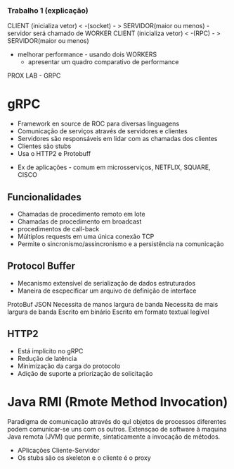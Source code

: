### Trabalho 1 (explicação)
CLIENT (inicializa vetor) < -(socket) - > SERVIDOR(maior ou menos) - servidor será chamado de WORKER
CLIENT (inicializa vetor) < -(RPC) - > SERVIDOR(maior ou menos)

- melhorar performance - usando dois WORKERS
    - apresentar um quadro comparativo de performance

PROX LAB - GRPC


# gRPC

* Framework en source de ROC para diversas linguagens
* Comunicação de serviços através de servidores e clientes
* Servidores são responsáveis em lidar com as chamadas dos clientes
* Clientes são stubs
* Usa o HTTP2 e Protobuff
- Ex de aplicações - comum em microsserviços, NETFLIX, SQUARE, CISCO

## Funcionalidades
- Chamadas de procedimento remoto em lote
- Chamadas de procedimento em broadcast
- procedimentos de call-back
- Múltiplos requests em uma única conexão TCP
- Permite o sincronismo/assincronismo e a persistência na comunicação

## Protocol Buffer
- Mecanismo extensível de serialização de dados estruturados
- Maneira de escpecificar um arquivo de definição de interface

ProtoBuf                                                        JSON
Necessita de manos largura de banda                             Necessita de mais largura de banda
Escrito em binário                                              Escrito em formato textual legível


## HTTP2
- Está implicito no gRPC
- Redução de latência
- Minimização da carga do protocolo
- Adição de suporte a priorização de solicitação



# Java RMI (Rmote Method Invocation)
Paradigma de comunicação através do qul objetos de processos diferentes podem comunicar-se uns com os outros. Extensçao de software à maquina Java remota (JVM) que permite, sintaticamente a invocação de métodos.
- APlicações Cliente-Servidor
- Os stubs são os skeleton e o cliente é o proxy

